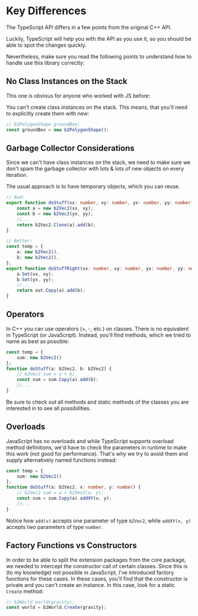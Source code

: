 # Key Differences

The TypeScript API differs in a few points from the original C++ API.

Luckily, TypeScript will help you with the API as you use it, so you should be able to spot the changes quickly.

Nevertheless, make sure you read the following points to understand how to handle use this library correctly:

## No Class Instances on the Stack

This one is obvious for anyone who worked with JS before:

You can't create class instances on the stack. This means, that you'll need to explicitly create them with new:

```ts
// b2PolygonShape groundBox;
const groundBox = new b2PolygonShape();
```

## Garbage Collector Considerations

Since we can't have class instances on the stack, we need to make sure we don't spam the garbage collector with lots & lots of new objects on every iteration.

The usual approach is to have temporary objects, which you can reuse.

```ts
// Bad:
export function doStuff(xx: number, xy: number, yx: number, yy: number) {
    const a = new b2Vec2(xx, xy);
    const b = new b2Vec2(yx, yy);
    //...
    return b2Vec2.Clone(a).add(b);
}

// Better:
const temp = {
    a: new b2Vec2(),
    b: new b2Vec2(),
};
export function doStuffRight(xx: number, xy: number, yx: number, yy: number, out: b2Vec2) {
    a.Set(xx, xy);
    b.Set(yx, yy);
    //...
    return out.Copy(a).add(b);
}
```

## Operators

In C++ you can use operators (+, -, etc.) on classes. There is no equivalent in TypeScript (or JavaScript). Instead, you'll find methods, which we tried to name as best as possible:

```ts
const temp = {
    sum: new b2Vec2()
};
function doStuff(a: b2Vec2, b: b2Vec2) {
    // b2Vec2 sum = a + b;
    const sum = sum.Copy(a).add(b);
    //...
}
```

Be sure to check out all methods and static methods of the classes you are interested in to see all possibilities.

## Overloads

JavaScript has no overloads and while TypeScript supports overload method definitions, we'd have to check the parameters in runtime to make this work (not good for performance). That's why we try to avoid them and supply alternatively named functions instead:

```ts
const temp = {
    sum: new b2Vec2()
};
function doStuff(a: b2Vec2, x: number, y: number) {
    // b2Vec2 sum = a + b2Vec2(x, y);
    const sum = sum.Copy(a).addXY(x, y);
    //...
}
```

Notice how `add(v)` accepts one parameter of type `b2Vec2`, while `addXY(x, y)` accepts two parameters of type `number`.

## Factory Functions vs Constructors

In order to be able to split the extension packages from the core package, we needed to intercept the constructor call of certain classes. Since this is (to my knowledge) not possible in JavaScript, I've introduced factory functions for these cases. In these cases, you'll find that the constructor is private and you can't create an instance. In this case, look for a static `Create` method:

```ts
// b2World world(gravity);
const world = b2World.Create(gravity);
```
